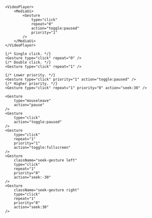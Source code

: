 <script>
import Docs from '../_Docs.md';
</script>

<Docs>

```jsx:copy-highlight:slot=usage{3-8}
<VideoPlayer>
	<MediaUi>
		<Gesture
			type="click"
			repeat="0"
			action="toggle:paused"
			priority="1"
		/>
	</MediaUi>
</VideoPlayer>
```

```jsx:slot=repeat
{/* Single click. */}
<Gesture type="click" repeat="0" />
{/* Double click. */}
<Gesture type="click" repeat="1" />
```

```jsx:slot=priority
{/* Lower priority. */}
<Gesture type="click" priority="1" action="toggle:paused" />
{/* Higher priority. */}
<Gesture type="click" repeat="1" priority="0" action="seek:30" />
```

```jsx:copy:slot=styling
<Gesture
	type="mouseleave"
	action="pause"
/>
<Gesture
	type="click"
	action="toggle:paused"
/>
<Gesture
	type="click"
	repeat="1"
	priority="1"
	action="toggle:fullscreen"
/>
<Gesture
	className="seek-gesture left"
	type="click"
	repeat="1"
	priority="0"
	action="seek:-30"
/>
<Gesture
	className="seek-gesture right"
	type="click"
	repeat="1"
	priority="0"
	action="seek:30"
/>
```

</Docs>
